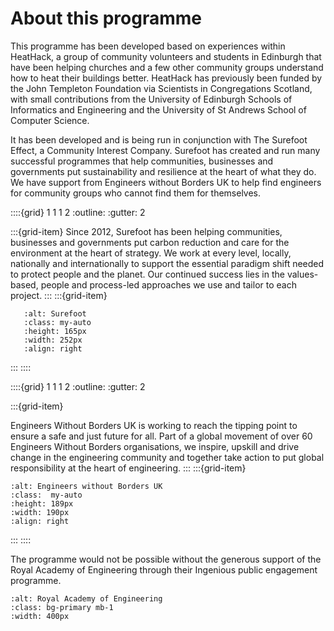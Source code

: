 # About this programme

This programme has been developed based on experiences within HeatHack, a group of community volunteers and students in Edinburgh that have been helping churches and a few other community groups understand how to heat their buildings better.  HeatHack has previously been funded by the John Templeton Foundation via Scientists in Congregations Scotland, with small contributions from the University of Edinburgh Schools of Informatics and Engineering and the University of St Andrews School of Computer Science.  

It has been developed and is being run in conjunction with The Surefoot Effect, a Community Interest Company.  Surefoot has created and run many successful programmes that help communities, businesses and governments put sustainability and resilience at the heart of what they do.  We have support from Engineers without Borders UK to help find engineers for community groups who cannot find them for themselves.

<!-- :TODO: make image links go to their website -->

<!-- To get blue background out of images, make sure the class doesn't have bg-primary.  For image placement, see https://stackoverflow.com/questions/41574776/what-is-class-mb-0-in-bootstrap-4.  It's possible to make these grids resize nicely if we play with it. See https://getbootstrap.com/docs/5.0/layout/grid/ -->

::::{grid} 1 1 1 2
:outline:
:gutter: 2

:::{grid-item} 
Since 2012, Surefoot has been helping communities, businesses and governments put carbon reduction and care for the environment at the heart of strategy.  We work at every level, locally, nationally and internationally to support the essential paradigm shift needed to protect people and the planet. Our continued success lies in the values-based, people and process-led approaches we use and tailor to each project.
:::
:::{grid-item}
```{image} ../images/surefoot-logo.png
   :alt: Surefoot
   :class: my-auto 
   :height: 165px
   :width: 252px 
   :align: right
```
:::
::::

::::{grid} 1 1 1 2
:outline:
:gutter: 2


:::{grid-item}

Engineers Without Borders UK is working to reach the tipping point to ensure a safe and just future for all. Part of a global movement of over 60 Engineers Without Borders organisations, we inspire, upskill and drive change in the engineering community and together take action to put global responsibility at the heart of engineering.
:::
:::{grid-item} 
```{image} ../images/EwB-white-background.png
:alt: Engineers without Borders UK
:class:  my-auto
:height: 189px
:width: 190px
:align: right
```
:::
::::


The programme would not be possible without the generous support of the Royal Academy of Engineering through their Ingenious public engagement programme. 

```{image} ../images/ingenious-logo-white-background.png
:alt: Royal Academy of Engineering
:class: bg-primary mb-1
:width: 400px
```

